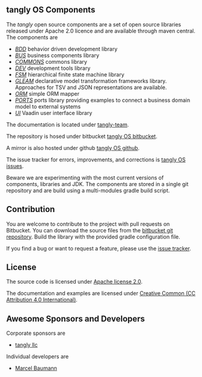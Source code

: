 ## tangly OS Components

The _tangly_ open source components are a set of open source libraries released under Apache 2.0 licence and are available through maven central. 
The components are

* [*BDD*](net.tangly.bdd/readme.md) behavior driven development library
* [*BUS*](net.tangly.bus/readme.md) business components library
* [*COMMONS*](net.tangly.commons/readme.md) commons library
* [*DEV*](net.tangly.dev/readme.md) development tools library
* [*FSM*](net.tangly.fsm/readme.md) hierarchical finite state machine library
* [*GLEAM*](net.tangly.gleam/readme.md) declarative model transformation frameworks library. Approaches for TSV and JSON representations are available.
* [*ORM*](net.tangly.orm/readme.md) simple ORM mapper
* [*PORTS*](net.tangly.ports/readme.md) ports library providing examples to connect a business domain model to external systems 
* [*UI*](net.tangly.ui/readme.md) Vaadin user interface library

The documentation is located under [tangly-team](https://tangly-team.bitbucket.io/).

The repository is hosed under bitbucket [tangly OS bitbucket](https://bitbucket.org/tangly-team/tangly-os.git).

A mirror is also hosted under github [tangly OS github](https://github.com/marcelbaumann/tangly-os.git).

The issue tracker for errors, improvements, and corrections is [tangly OS issues](https://bitbucket.org/tangly-team/tangly-os/issues).

Beware we are experimenting with the most current versions of components, libraries and JDK.
The components are stored in a single git repository and are build using a multi-modules gradle build script.

## Contribution

You are welcome to contribute to the project with pull requests on Bitbucket. 
You can download the source files from the [bitbucket git repository](https://bitbucket.org/tangly-team/tangly-os.git).
Build  the library with the provided gradle configuration file.

If you find a bug or want to request a feature, please use the [issue tracker](https://bitbucket.org/tangly-team/tangly-os/issues).

## License

The source code is licensed under [Apache license 2.0](https://www.apache.org/licenses/LICENSE-2.0).

The documentation and examples are licensed under [Creative Common (CC Attribution 4.0 International)](https://creativecommons.org/licenses/by/4.0/).

## Awesome Sponsors and Developers

Corporate sponsors are

* [tangly llc](https://www.tangly.net)

Individual developers are

* [Marcel Baumann](https://linkedin.com/in/marcelbaumann)
